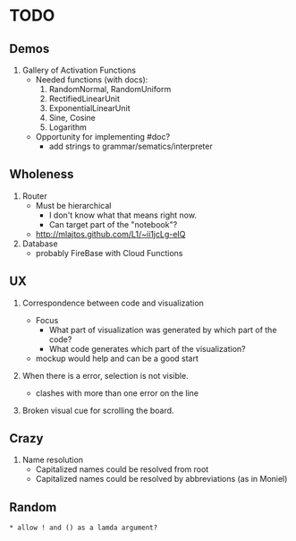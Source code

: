 # TODO

## Demos

1. Gallery of Activation Functions
    * Needed functions (with docs):
        1. RandomNormal, RandomUniform
        2. RectifiedLinearUnit
        3. ExponentialLinearUnit
        4. Sine, Cosine
        6. Logarithm
    * Opportunity for implementing #doc?
        * add strings to grammar/sematics/interpreter

## Wholeness

1. Router
    * Must be hierarchical
        * I don't know what that means right now.
        * Can target part of the "notebook"?
    * http://mlajtos.github.com/L1/~ii1jcLg-eIQ
1. Database
    * probably FireBase with Cloud Functions

## UX

1. Correspondence between code and visualization
    * Focus
        * What part of visualization was generated by which part of the code?
        * What code generates which part of the visualization?
    * mockup would help and can be a good start

1. When there is a error, selection is not visible.
    * clashes with more than one error on the line
1. Broken visual cue for scrolling the board.

## Crazy

 1. Name resolution
    * Capitalized names could be resolved from root
    * Capitalized names could be resolved by abbreviations (as in Moniel)

## Random
    * allow ! and () as a lamda argument?